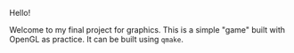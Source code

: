 Hello!

Welcome to my final project for graphics. This is a simple "game" built with OpenGL as practice. It can be built using `qmake`.
